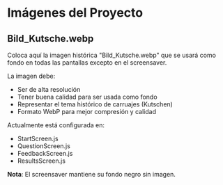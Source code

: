 # Imágenes del Proyecto

## Bild_Kutsche.webp
Coloca aquí la imagen histórica "Bild_Kutsche.webp" que se usará como fondo en todas las pantallas excepto en el screensaver.

La imagen debe:
- Ser de alta resolución
- Tener buena calidad para ser usada como fondo
- Representar el tema histórico de carruajes (Kutschen)
- Formato WebP para mejor compresión y calidad

Actualmente está configurada en:
- StartScreen.js
- QuestionScreen.js
- FeedbackScreen.js
- ResultsScreen.js

**Nota**: El screensaver mantiene su fondo negro sin imagen.
